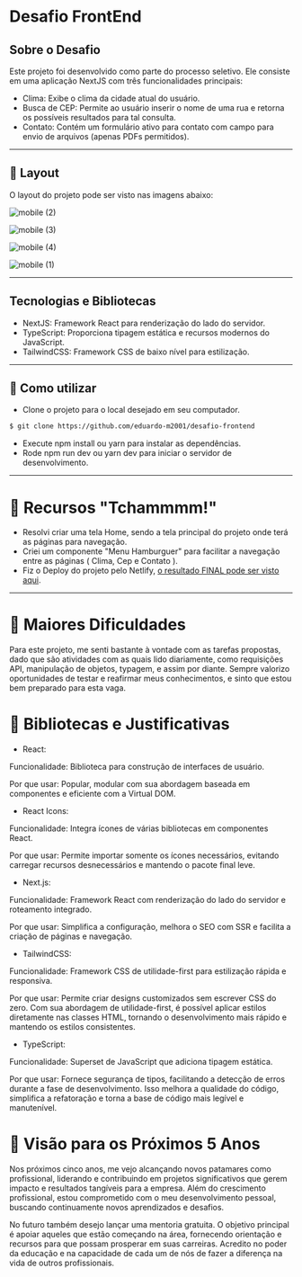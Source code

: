 # Desafio FrontEnd

## Sobre o Desafio
Este projeto foi desenvolvido como parte do processo seletivo. Ele consiste em uma aplicação NextJS com três funcionalidades principais:

- Clima: Exibe o clima da cidade atual do usuário.
- Busca de CEP: Permite ao usuário inserir o nome de uma rua e retorna os possíveis resultados para tal consulta.
- Contato: Contém um formulário ativo para contato com campo para envio de arquivos (apenas PDFs permitidos).
___

## 🎨 Layout
O layout do projeto pode ser visto nas imagens abaixo:

![mobile (2)](https://github.com/eduardo-m2001/desafio-frontend/assets/88609782/fcd53de5-733c-4a1e-b584-fffe65ae1991)

![mobile (3)](https://github.com/eduardo-m2001/desafio-frontend/assets/88609782/8bcd156a-e422-449d-a843-608ba96b4414)

![mobile (4)](https://github.com/eduardo-m2001/desafio-frontend/assets/88609782/b77fe317-fc61-4665-9da4-a2ca87dd4dfe)

![mobile (1)](https://github.com/eduardo-m2001/desafio-frontend/assets/88609782/6fe5f183-39df-464d-87d3-f852b1933dd0)

___

## Tecnologias e Bibliotecas

- NextJS: Framework React para renderização do lado do servidor.
- TypeScript: Proporciona tipagem estática e recursos modernos do JavaScript.
- TailwindCSS: Framework CSS de baixo nível para estilização.
___

## 🚀 Como utilizar

- Clone o projeto para o local desejado em seu computador.

```bash
$ git clone https://github.com/eduardo-m2001/desafio-frontend
```

- Execute npm install ou yarn para instalar as dependências.
- Rode npm run dev ou yarn dev para iniciar o servidor de desenvolvimento.

___

# 🤩 Recursos "Tchammmm!" 
- Resolvi criar uma tela Home, sendo a tela principal do projeto onde terá as páginas para navegação.
- Criei um componente "Menu Hamburguer" para facilitar a navegação entre as páginas ( Clima, Cep e Contato ).
- Fiz o Deploy do projeto pelo Netlify, [o resultado FINAL pode ser visto aqui](https://desafio-front-plin.netlify.app/).
___

# 🤯 Maiores Dificuldades
Para este projeto, me senti bastante à vontade com as tarefas propostas, dado que são atividades com as quais lido diariamente, como requisições API, manipulação de objetos, typagem, e assim por diante. Sempre valorizo oportunidades de testar e reafirmar meus conhecimentos, e sinto que estou bem preparado para esta vaga.

# 📕 Bibliotecas e Justificativas

- React:

Funcionalidade: Biblioteca para construção de interfaces de usuário.

Por que usar: Popular, modular com sua abordagem baseada em componentes e eficiente com a Virtual DOM.
- React Icons:

Funcionalidade: Integra ícones de várias bibliotecas em componentes React.

Por que usar: Permite importar somente os ícones necessários, evitando carregar recursos desnecessários e mantendo o pacote final leve.
- Next.js:

Funcionalidade: Framework React com renderização do lado do servidor e roteamento integrado.

Por que usar: Simplifica a configuração, melhora o SEO com SSR e facilita a criação de páginas e navegação.
- TailwindCSS:

Funcionalidade: Framework CSS de utilidade-first para estilização rápida e responsiva.

Por que usar: Permite criar designs customizados sem escrever CSS do zero. Com sua abordagem de utilidade-first, é possível aplicar estilos diretamente nas classes HTML, tornando o desenvolvimento mais rápido e mantendo os estilos consistentes.

- TypeScript:

Funcionalidade: Superset de JavaScript que adiciona tipagem estática.

Por que usar: Fornece segurança de tipos, facilitando a detecção de erros durante a fase de desenvolvimento. Isso melhora a qualidade do código, simplifica a refatoração e torna a base de código mais legível e manutenível.

# 🌟 Visão para os Próximos 5 Anos
Nos próximos cinco anos, me vejo alcançando novos patamares como profissional, liderando e contribuindo em projetos significativos que gerem impacto e resultados tangíveis para a empresa. Além do crescimento profissional, estou comprometido com o meu desenvolvimento pessoal, buscando continuamente novos aprendizados e desafios.

No futuro também desejo lançar uma mentoria gratuita. O objetivo principal é apoiar aqueles que estão começando na área, fornecendo orientação e recursos para que possam prosperar em suas carreiras. Acredito no poder da educação e na capacidade de cada um de nós de fazer a diferença na vida de outros profissionais.

